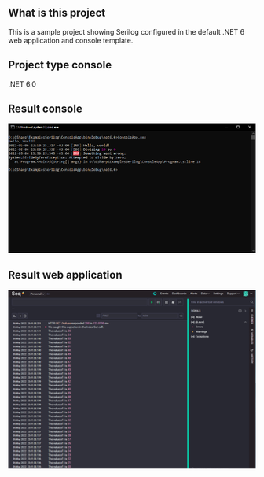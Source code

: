 ## What is this project

This is a sample project showing Serilog configured in the default .NET 6 web application and console template.

## Project type console

.NET 6.0

## Result console

![Console](/Images/ResultConsole.png)


## Result web application

![Seq](/Images/ResultSeq.png)
